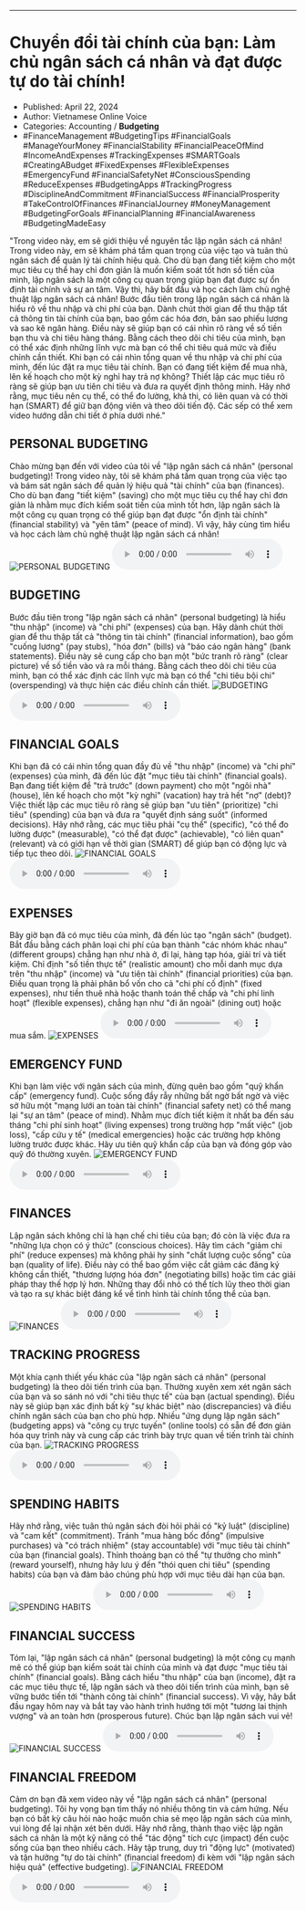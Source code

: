 
---

# Chuyển đổi tài chính của bạn: Làm chủ ngân sách cá nhân và đạt được tự do tài chính!

- Published: April 22, 2024
- Author: Vietnamese Online Voice
- Categories: Accounting / **Budgeting**
- #FinanceManagement #BudgetingTips #FinancialGoals #ManageYourMoney #FinancialStability #FinancialPeaceOfMind #IncomeAndExpenses #TrackingExpenses #SMARTGoals #CreatingABudget #FixedExpenses #FlexibleExpenses #EmergencyFund #FinancialSafetyNet #ConsciousSpending #ReduceExpenses #BudgetingApps #TrackingProgress #DisciplineAndCommitment #FinancialSuccess #FinancialProsperity #TakeControlOfFinances #FinancialJourney #MoneyManagement #BudgetingForGoals #FinancialPlanning #FinancialAwareness #BudgetingMadeEasy

"Trong video này, em sẽ giới thiệu về nguyên tắc lập ngân sách cá nhân! Trong video này, em sẽ khám phá tầm quan trọng của việc tạo và tuân thủ ngân sách để quản lý tài chính hiệu quả. Cho dù bạn đang tiết kiệm cho một mục tiêu cụ thể hay chỉ đơn giản là muốn kiểm soát tốt hơn số tiền của mình, lập ngân sách là một công cụ quan trọng giúp bạn đạt được sự ổn định tài chính và sự an tâm. Vậy thì, hãy bắt đầu và học cách làm chủ nghệ thuật lập ngân sách cá nhân! Bước đầu tiên trong lập ngân sách cá nhân là hiểu rõ về thu nhập và chi phí của bạn. Dành chút thời gian để thu thập tất cả thông tin tài chính của bạn, bao gồm các hóa đơn, bản sao phiếu lương và sao kê ngân hàng. Điều này sẽ giúp bạn có cái nhìn rõ ràng về số tiền bạn thu và chi tiêu hàng tháng. Bằng cách theo dõi chi tiêu của mình, bạn có thể xác định những lĩnh vực mà bạn có thể chi tiêu quá mức và điều chỉnh cần thiết. Khi bạn có cái nhìn tổng quan về thu nhập và chi phí của mình, đến lúc đặt ra mục tiêu tài chính. Bạn có đang tiết kiệm để mua nhà, lên kế hoạch cho một kỳ nghỉ hay trả nợ không? Thiết lập các mục tiêu rõ ràng sẽ giúp bạn ưu tiên chi tiêu và đưa ra quyết định thông minh. Hãy nhớ rằng, mục tiêu nên cụ thể, có thể đo lường, khả thi, có liên quan và có thời hạn (SMART) để giữ bạn động viên và theo dõi tiến độ. Các sếp có thể xem video hướng dẫn chi tiết ở phía dưới nhé."


## PERSONAL BUDGETING

Chào mừng bạn đến với video của tôi về "lập ngân sách cá nhân" (personal budgeting)! Trong video này, tôi sẽ khám phá tầm quan trọng của việc tạo và bám sát ngân sách để quản lý hiệu quả "tài chính" của bạn (finances). Cho dù bạn đang "tiết kiệm" (saving) cho một mục tiêu cụ thể hay chỉ đơn giản là nhằm mục đích kiểm soát tiền của mình tốt hơn, lập ngân sách là một công cụ quan trọng có thể giúp bạn đạt được "ổn định tài chính" (financial stability) và "yên tâm" (peace of mind). Vì vậy, hãy cùng tìm hiểu và học cách làm chủ nghệ thuật lập ngân sách cá nhân!
![PERSONAL BUDGETING](https://http-archiver-apis-production-80.schnworks.com/storage/images/transitions/2024-04-22/transition-19539398466-Montserrat-Regular-512DA8.jpg)
<audio controls>
    <source src="https://http-archiver-apis-production-80.schnworks.com/storage/audio/file-24419596423.mp3" type="audio/mpeg">
</audio>



## BUDGETING

Bước đầu tiên trong "lập ngân sách cá nhân" (personal budgeting) là hiểu "thu nhập" (income) và "chi phí" (expenses) của bạn. Hãy dành chút thời gian để thu thập tất cả "thông tin tài chính" (financial information), bao gồm "cuống lương" (pay stubs), "hóa đơn" (bills) và "báo cáo ngân hàng" (bank statements). Điều này sẽ cung cấp cho bạn một "bức tranh rõ ràng" (clear picture) về số tiền vào và ra mỗi tháng. Bằng cách theo dõi chi tiêu của mình, bạn có thể xác định các lĩnh vực mà bạn có thể "chi tiêu bội chi" (overspending) và thực hiện các điều chỉnh cần thiết.
![BUDGETING](https://http-archiver-apis-production-80.schnworks.com/storage/images/transitions/2024-04-22/transition--303704493-Montserrat-Bold-1A237E.jpg)
<audio controls>
    <source src="https://http-archiver-apis-production-80.schnworks.com/storage/audio/file-26657232000.mp3" type="audio/mpeg">
</audio>



## FINANCIAL GOALS

Khi bạn đã có cái nhìn tổng quan đầy đủ về "thu nhập" (income) và "chi phí" (expenses) của mình, đã đến lúc đặt "mục tiêu tài chính" (financial goals). Bạn đang tiết kiệm để "trả trước" (down payment) cho một "ngôi nhà" (house), lên kế hoạch cho một "kỳ nghỉ" (vacation) hay trả hết "nợ" (debt)? Việc thiết lập các mục tiêu rõ ràng sẽ giúp bạn "ưu tiên" (prioritize) "chi tiêu" (spending) của bạn và đưa ra "quyết định sáng suốt" (informed decisions). Hãy nhớ rằng, các mục tiêu phải "cụ thể" (specific), "có thể đo lường được" (measurable), "có thể đạt được" (achievable), "có liên quan" (relevant) và có giới hạn về thời gian (SMART) để giúp bạn có động lực và tiếp tục theo dõi.
![FINANCIAL GOALS](https://http-archiver-apis-production-80.schnworks.com/storage/images/transitions/2024-04-22/transition--22151499094-Montserrat-Bold-512DA8.jpg)
<audio controls>
    <source src="https://http-archiver-apis-production-80.schnworks.com/storage/audio/file-32197085877.mp3" type="audio/mpeg">
</audio>



## EXPENSES

Bây giờ bạn đã có mục tiêu của mình, đã đến lúc tạo "ngân sách" (budget). Bắt đầu bằng cách phân loại chi phí của bạn thành "các nhóm khác nhau" (different groups) chẳng hạn như nhà ở, đi lại, hàng tạp hóa, giải trí và tiết kiệm. Chỉ định "số tiền thực tế" (realistic amount) cho mỗi danh mục dựa trên "thu nhập" (income) và "ưu tiên tài chính" (financial priorities) của bạn. Điều quan trọng là phải phân bổ vốn cho cả "chi phí cố định" (fixed expenses), như tiền thuê nhà hoặc thanh toán thế chấp và "chi phí linh hoạt" (flexible expenses), chẳng hạn như "đi ăn ngoài" (dining out) hoặc mua sắm.
![EXPENSES](https://http-archiver-apis-production-80.schnworks.com/storage/images/transitions/2024-04-22/transition-26947920610-Montserrat-Black-303F9F.jpg)
<audio controls>
    <source src="https://http-archiver-apis-production-80.schnworks.com/storage/audio/file-5753456354.mp3" type="audio/mpeg">
</audio>



## EMERGENCY FUND

Khi bạn làm việc với ngân sách của mình, đừng quên bao gồm "quỹ khẩn cấp" (emergency fund). Cuộc sống đầy rẫy những bất ngờ bất ngờ và việc sở hữu một "mạng lưới an toàn tài chính" (financial safety net) có thể mang lại "sự an tâm" (peace of mind). Nhằm mục đích tiết kiệm ít nhất ba đến sáu tháng "chi phí sinh hoạt" (living expenses) trong trường hợp "mất việc" (job loss), "cấp cứu y tế" (medical emergencies) hoặc các trường hợp không lường trước được khác. Hãy ưu tiên quỹ khẩn cấp của bạn và đóng góp vào quỹ đó thường xuyên.
![EMERGENCY FUND](https://http-archiver-apis-production-80.schnworks.com/storage/images/transitions/2024-04-22/transition-6414766958-Montserrat-SemiBold-4A148C.jpg)
<audio controls>
    <source src="https://http-archiver-apis-production-80.schnworks.com/storage/audio/file-8078932561.mp3" type="audio/mpeg">
</audio>



## FINANCES

Lập ngân sách không chỉ là hạn chế chi tiêu của bạn; đó còn là việc đưa ra "những lựa chọn có ý thức" (conscious choices). Hãy tìm cách "giảm chi phí" (reduce expenses) mà không phải hy sinh "chất lượng cuộc sống" của bạn (quality of life). Điều này có thể bao gồm việc cắt giảm các đăng ký không cần thiết, "thương lượng hóa đơn" (negotiating bills) hoặc tìm các giải pháp thay thế hợp lý hơn. Những thay đổi nhỏ có thể tích lũy theo thời gian và tạo ra sự khác biệt đáng kể về tình hình tài chính tổng thể của bạn.
![FINANCES](https://http-archiver-apis-production-80.schnworks.com/storage/images/transitions/2024-04-22/transition-28413363325-Montserrat-SemiBold-7B1FA2.jpg)
<audio controls>
    <source src="https://http-archiver-apis-production-80.schnworks.com/storage/audio/file-31124130891.mp3" type="audio/mpeg">
</audio>



## TRACKING PROGRESS

Một khía cạnh thiết yếu khác của "lập ngân sách cá nhân" (personal budgeting) là theo dõi tiến trình của bạn. Thường xuyên xem xét ngân sách của bạn và so sánh nó với "chi tiêu thực tế" của bạn (actual spending). Điều này sẽ giúp bạn xác định bất kỳ "sự khác biệt" nào (discrepancies) và điều chỉnh ngân sách của bạn cho phù hợp. Nhiều "ứng dụng lập ngân sách" (budgeting apps) và "công cụ trực tuyến" (online tools) có sẵn để đơn giản hóa quy trình này và cung cấp các trình bày trực quan về tiến trình tài chính của bạn.
![TRACKING PROGRESS](https://http-archiver-apis-production-80.schnworks.com/storage/images/transitions/2024-04-22/transition--32216948472-Montserrat-Regular-303F9F.jpg)
<audio controls>
    <source src="https://http-archiver-apis-production-80.schnworks.com/storage/audio/file-64108304201.mp3" type="audio/mpeg">
</audio>



## SPENDING HABITS

Hãy nhớ rằng, việc tuân thủ ngân sách đòi hỏi phải có "kỷ luật" (discipline) và "cam kết" (commitment). Tránh "mua hàng bốc đồng" (impulsive purchases) và "có trách nhiệm" (stay accountable) với "mục tiêu tài chính" của bạn (financial goals). Thỉnh thoảng bạn có thể "tự thưởng cho mình" (reward yourself), nhưng hãy lưu ý đến "thói quen chi tiêu" (spending habits) của bạn và đảm bảo chúng phù hợp với mục tiêu dài hạn của bạn.
![SPENDING HABITS](https://http-archiver-apis-production-80.schnworks.com/storage/images/transitions/2024-04-22/transition--22592322882-Montserrat-ExtraBold-880E4F.jpg)
<audio controls>
    <source src="https://http-archiver-apis-production-80.schnworks.com/storage/audio/file-28350191309.mp3" type="audio/mpeg">
</audio>



## FINANCIAL SUCCESS

Tóm lại, "lập ngân sách cá nhân" (personal budgeting) là một công cụ mạnh mẽ có thể giúp bạn kiểm soát tài chính của mình và đạt được "mục tiêu tài chính" (financial goals). Bằng cách hiểu "thu nhập" của bạn (income), đặt ra các mục tiêu thực tế, lập ngân sách và theo dõi tiến trình của mình, bạn sẽ vững bước tiến tới "thành công tài chính" (financial success). Vì vậy, hãy bắt đầu ngay hôm nay và bắt tay vào hành trình hướng tới một "tương lai thịnh vượng" và an toàn hơn (prosperous future). Chúc bạn lập ngân sách vui vẻ!
![FINANCIAL SUCCESS](https://http-archiver-apis-production-80.schnworks.com/storage/images/transitions/2024-04-22/transition-1984996747-Montserrat-Black-303F9F.jpg)
<audio controls>
    <source src="https://http-archiver-apis-production-80.schnworks.com/storage/audio/file-62923501164.mp3" type="audio/mpeg">
</audio>



## FINANCIAL FREEDOM

Cảm ơn bạn đã xem video này về "lập ngân sách cá nhân" (personal budgeting). Tôi hy vọng bạn tìm thấy nó nhiều thông tin và cảm hứng. Nếu bạn có bất kỳ câu hỏi nào hoặc muốn chia sẻ mẹo lập ngân sách của mình, vui lòng để lại nhận xét bên dưới. Hãy nhớ rằng, thành thạo việc lập ngân sách cá nhân là một kỹ năng có thể "tác động" tích cực (impact) đến cuộc sống của bạn theo nhiều cách. Hãy tập trung, duy trì "động lực" (motivated) và tận hưởng "tự do tài chính" (financial freedom) đi kèm với "lập ngân sách hiệu quả" (effective budgeting).
![FINANCIAL FREEDOM](https://http-archiver-apis-production-80.schnworks.com/storage/images/transitions/2024-04-22/transition--6147053081-Montserrat-Regular-7B1FA2.jpg)
<audio controls>
    <source src="https://http-archiver-apis-production-80.schnworks.com/storage/audio/file-15901557592.mp3" type="audio/mpeg">
</audio>

